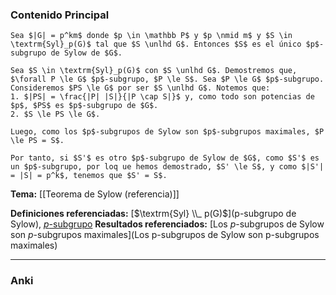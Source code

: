 ### Contenido Principal

```ad-proposition
Sea $|G| = p^km$ donde $p \in \mathbb P$ y $p \nmid m$ y $S \in \textrm{Syl}_p(G)$ tal que $S \unlhd G$. Entonces $S$ es el único $p$-subgrupo de Sylow de $G$.
```

```ad-proof
Sea $S \in \textrm{Syl}_p(G)$ con $S \unlhd G$. Demostremos que, $\forall P \le G$ $p$-subgrupo, $P \le S$. Sea $P \le G$ $p$-subgrupo. Consideremos $PS \le G$ por ser $S \unlhd G$. Notemos que:
1. $|PS| = \frac{|P| |S|}{|P \cap S|}$ y, como todo son potencias de $p$, $PS$ es $p$-subgrupo de $G$.
2. $S \le PS \le G$.

Luego, como los $p$-subgrupos de Sylow son $p$-subgrupos maximales, $P \le PS = S$.

Por tanto, si $S'$ es otro $p$-subgrupo de Sylow de $G$, como $S'$ es un $p$-subgrupo, por loq ue hemos demostrado, $S' \le S$, y como $|S'| = |S| = p^k$, tenemos que $S' = S$.
```

**Tema:** [[Teorema de Sylow (referencia)]]

**Definiciones referenciadas:** [$\textrm{Syl} \\_ p(G)$](p-subgrupo de Sylow), [$p$-subgrupo](p-grupo)
**Resultados referenciados:** [Los $p$-subgrupos de Sylow son $p$-subgrupos maximales](Los p-subgrupos de Sylow son p-subgrupos maximales)

---
### Anki
